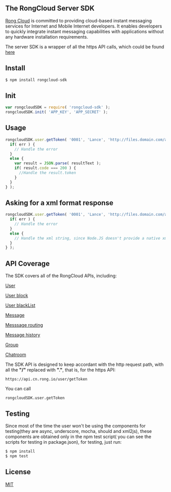 The RongCloud Server SDK
------------------------

[Rong Cloud](http://rongcloud.cn) is committed to providing cloud-based instant messaging services for Internet and Mobile Internet developers. It enables developers to quickly integrate instant messaging capabilities with applications without any hardware installation requirements.

The server SDK is a wrapper of all the https API calls, which could be found [here](http://www.rongcloud.cn/docs/server.html)


## Install

```bash
$ npm install rongcloud-sdk
```

## Init

```js
var rongcloudSDK = require( 'rongcloud-sdk' );
rongcloudSDK.init( 'APP_KEY', 'APP_SECRET' );
```

## Usage


```js
rongcloudSDK.user.getToken( '0001', 'Lance', 'http://files.domain.com/avatar.jpg', function( err, resultText ) {
  if( err ) {
    // Handle the error
  }
  else {
    var result = JSON.parse( resultText );
    if( result.code === 200 ) {
      //Handle the result.token
    }
  }
} );

```

## Asking for a xml format response

```js
rongcloudSDK.user.getToken( '0001', 'Lance', 'http://files.domain.com/avatar.jpg', 'xml', function( err, resultText ) {
  if( err ) {
    // Handle the error
  }
  else {
    // Handle the xml string, since Node.JS doesn't provide a native xml object, you have to handle it by yourself.
  }
} );
```

##  API Coverage
The SDK covers all of the RongCloud APIs, including:

[User](http://www.rongcloud.cn/docs/server.html#用户服务)

[User block](http://www.rongcloud.cn/docs/server.html#用户封禁服务)

[User blackList](http://www.rongcloud.cn/docs/server.html#用户黑名单服务)

[Message](http://www.rongcloud.cn/docs/server.html#消息发送服务)

[Messsage routing](http://www.rongcloud.cn/docs/server.html#消息路由服务)

[Message history](http://www.rongcloud.cn/docs/server.html#消息历史记录服务)

[Group](http://www.rongcloud.cn/docs/server.html#群组服务)

[Chatroom](http://www.rongcloud.cn/docs/server.html#聊天室服务)

The SDK API is designed to keep accordant with the http request path, with all the **"/"** replaced with **"."**, that is, for the https API:

`https://api.cn.rong.io/user/getToken`

You can call 

`rongcloudSDK.user.getToken`


## Testing
Since most of the time the user won't be using the components for testing(they are async, underscore, mocha, should and xml2js), these components are obtained only in the npm test script( you can see the scripts for testing in package.json), for testing, just run:

```bash
$ npm install
$ npm test
```

## License
[MIT](LICENSE)
